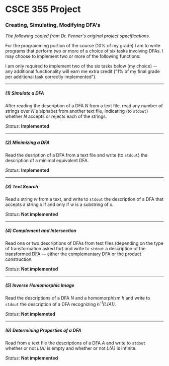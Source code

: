 # CSCE 355 Project
### Creating, Simulating, Modifying DFA's

*The following copied from Dr. Fenner's original project specifications.*

For the programming portion of the course (10% of my grade) I am to write programs that perform two or more of a choice of six tasks involving DFAs. I may choose to implement two or more of the following functions:

I am only required to implement two of the six tasks below (my choice) -- any additional functionality will earn me extra credit ("1% of my final grade per additional task correctly implemented").

*****
##### (1) Simulate a DFA

After reading the description of a DFA *N* from a text file, read any number of strings over *N*'s alphabet from another text file, indicating (to `stdout`) whether *N* accepts or rejects each of the strings.

*Status*: **Implemented**

*****
##### (2) Minimizing a DFA

Read the desription of a DFA from a text file and write (to `stdout`) the description of a minimal equivalent DFA.

*Status*: **Implemented**

*****
##### (3) Text Search

Read a string *w* from a text, and write to `stdout` the description of a DFA that accepts a string *x* if and only if *w* is a substring of *x*.

*Status*: **Not implemented**

*****
##### (4) Complement and Intersection

Read one or two descriptions of DFAs from text files (depending on the type of transformation asked for) and write to `stdout` a description of the transformed DFA &mdash; either the complementary DFA or the product construction.

*Status*: **Not implemented**

*****
##### (5) Inverse Homomorphic Image

Read the descriptions of a DFA *N* and a homomorphism *h* and write to `stdout` the description of a DFA recognizing *h<sup>-1</sup>(L(A))*.

*Status*: **Not implemeted**

*****
##### (6) Determining Properties of a DFA

Read from a text file the descriptions of a DFA *A* and write to `stdout` whether or not *L(A)* is empty and whether or not *L(A)* is infinite.

*Status*: **Not implemented**
